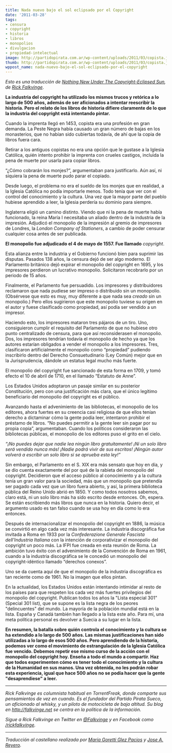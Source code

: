 ```yaml
---
title: Nada nuevo bajo el sol eclipsado por el Copyright
date: '2011-03-28'
tags:
- censura
- copyright
- historia
- libros
- monopolios
- divulgacion
- propiedad-intelectual
image: http://partidopirata.com.ar/wp-content/uploads/2011/03/copista.jpg
thumb: http://partidopirata.com.ar/wp-content/uploads/2011/03/copista.jpg
wppost_name: nada-nuevo-bajo-el-sol-eclipsado-por-el-copyright
---
```


<p><i>Esto es una traducción de <a href="http://torrentfreak.com/nothing-new-under-the-copyright-eclipsed-sun-110218/">Nothing New Under The Copyright-Eclipsed Sun</a>, de <a href="http://falkvinge.net/">Rick Falkvinge</a></i>. </p>
<p><strong>La industria del copyright ha utilizado los mismos trucos y retórica a lo largo de 500 años, además de ser aficionados a intentar reescribir la historia. Pero el relato de los libros de historia difiere claramente de lo que la industria del copyright está intentando pintar.</strong></p>
<p>Cuando la imprenta llegó en 1453, copista era una profesión en gran demanda. La Peste Negra había causado un gran número de bajas en los monasterios, que no habían sido cubiertas todavía, de ahí que la copia de libros fuera cara.</p>
<p>Retirar a los antiguos copistas no era una opción que le gustase a la Iglesia Católica, quién intento prohibir la imprenta con crueles castigos, incluida la pena de muerte por usarla para copiar libros.</p>

<p>“¿Cómo cobrarán los monjes?”, argumentaban para justificarlo. Aún así, ni siquiera la pena de muerte pudo parar el copiado.</p>
<p>Desde luego, el problema no era el sueldo de los monjes que en realidad, a la Iglesia Católica no podía importarle menos. Todo tenía que ver con el control del conocimiento y la cultura. Una vez que la mayor parte del pueblo hubiese aprendido a leer, la Iglesia perdería su dominio para siempre.</p>
<p>Inglaterra eligió un camino distinto. Viendo que ni la pena de muerte había funcionado, la reina María I necesitaba un aliado dentro de la industria de la impresión. Adjudicó el monopolio de la impresión al gremio de impresores de Londres, la <i>London Company of Stationers</i>, a cambio de poder censurar cualquier cosa antes de ser publicada.</p>
<p><strong>El monopolio fue adjudicado el 4 de mayo de 1557. Fue llamado</strong> <i>copyright</i>.</p>
<p>Esta alianza entre la industria y el Gobierno funcionó bien para suprimir las disputas. Pasados 138 años, la censura dejó de ser algo moderno. El Parlamento británico dejó expirar el monopolio del copyright en 1695, y los impresores perdieron un lucrativo monopolio. Solicitaron  recobrarlo por un periodo de 15 años.</p>
<p>Finalmente, el Parlamento fue persuadido. Los impresores y distribuidores reclamaron que nada  pudiese ser impreso o distribuido sin un monopolio. (Obsérvese que esto es muy, muy diferente a que nada sea <i>creado</i> sin un monopolio.) Pero ellos  sugirieron que  este monopolio tuviese su origen en el autor y fuese clasificado como propiedad, así podía ser vendido a un impresor.</p>

<p>Haciendo esto, los impresores mataron tres pájaros de un tiro. Uno, consiguieron cumplir el requisito del Parlamento de que no hubiese otro punto centralizado de censura, para que así reconsiderasen el monopolio. Dos, los impresores tendrían todavía el monopolio de hecho ya que los  autores estarían obligados a vender el monopolio a los impresores. Tres, clasificaron artificialmente el monopolio como “propiedad” pudiendo inscribirlo dentro del Derecho Consuetudinario (Ley Común) mejor que en la Jurisprudencia, dándole un estatus legal mucho más fuerte.</p>
<p>El monopolio del copyright fue sancionado de esta forma en 1709, y tomó efecto el 10 de abril de 1710, en el llamado “Estatuto de Anne”.</p>
<p>Los Estados Unidos adoptaron un pasaje similar en su posterior Constitución, pero con una justificación más clara, que el único legítimo beneficiario del monopolio del copyright es el público.</p>
<p>Avanzando hasta el advenimiento de las bibliotecas, el monopolio de los editores, ahora fuertes en su creencia casi religiosa de que ellos tenían derecho a dictaminar cómo la gente podía leer, intentaron prohibir el préstamo de libros. “No puedes permitir a la gente leer sin pagar por su propia copia”, argumentaban. Cuando los políticos consideraron las bibliotecas públicas, el monopolio de los editores puso el grito en el cielo.</p>
<p><i>“¡No puedes dejar que nadie lea ningún libro gratuitamente! ¡Ni un solo libro será vendido nunca más! ¡Nadie podrá vivir de sus escritos! ¡Ningún autor volverá a escribir un solo libro si se aprueba esta ley!”</i></p>
<p>Sin embargo, el Parlamento en el S. XIX era más sensato que hoy en día, y se dio cuenta exactamente del por qué de la rabieta del monopolio del copyright. Decidieron que el acceso público al conocimiento y a la cultura tenía un gran valor para la sociedad, más que un monopolio que pretendía ser pagado cada vez que un libro fuera abierto, y así, la primera biblioteca pública del Reino Unido abrió en 1850. Y como todos nosotros sabemos, claro está, ni un solo libro más ha sido escrito desde entonces. Oh, espera. Se están escribiendo más libros que nunca en la historia. Quiero decir, el argumento usado es tan falso cuando se usa hoy en día como lo era entonces.</p>
<p>Después de internacionalizar el monopolio del copyright en 1886, la música se convirtió en algo cada vez más interesante. La industria discográfica fue invitada a Roma en 1933 por la <i>Confederazione Generale Fascista dell'Industria Italiana</i> con la intención de corporativizar el monopolio del copyright un poco más. La IFPI fue creada en esta reunión de Roma. La ambición tuvo éxito con el advenimiento de la Convención de Roma en 1961, cuando a la industria discográfica se le concedió un monopolio del copyright-idéntico llamado “derechos conexos”.</p>

<p>Uno se da cuenta aquí de que el monopolio de la industria discográfica es tan reciente como de 1961. No la imagen que ellos pintan.</p>
<p>En la actualidad, los Estados Unidos están intentando intimidar al resto de los países para que respeten los cada vez más fuertes privilegios del monopolio del copyright. Publican todos los años la "Lista especial 301" (Special 301 list), que se supone es la lista negra de los peores "delincuentes" del mundo. La mayoría de la población mundial está en la lista. España y Canadá también han llegado a la lista este año. Para mí, una meta política personal es devolver a Suecia a su lugar en la lista.</p>
<p><strong>En resumen, la batalla sobre quién controla el conocimiento y la cultura se ha extendido a lo largo de 500 años. Las mismas justificaciones han sido utilizadas a lo largo de esos 500 años. Pero aprendiendo de la historia, podemos ver como el movimiento de estrangulación de la Iglesia Católica fue vencido. Debemos repetir ese mismo curso de la acción con el monopolio del copyright hoy. Enseña a todo el mundo a compartir. Haz que todos experimenten cómo es tener todo el conocimiento y la cultura de la Humanidad en sus manos. Una vez obtenida, no les podrán robar esta experiencia, igual que hace 500 años no se podía hacer que la gente "desaprendiese" a leer.</strong></p>
<hr />
<p><i>Rick Falkvinge es columnista habitual en TorrentFreak, donde comparte sus pensamientos de vez en cuando. Es el fundador del Partido Pirata Sueco, un aficionado al whisky, y un piloto de motocicleta de baja altitud. Su blog en <a href="http://falkvinge.net">http://falkvinge.net</a> se centra en la política de la información.</i></p>
<p><i>Sigue a Rick Falkvinge en Twitter en <a href="http://twitter.com/#!/Falkvinge">@Falkvinge</a> y en Facebook  como  <a href="http://www.facebook.com/rickfalkvinge">/rickfalkvinge</a>.</i></p>

<hr />
<p><i>Traducción al castellano realizada por <a href="http://www.marigori.com">María Goretti Glez Pacios</a> y <a href="http://reyero.net">Jose A. Reyero</a>.</i></p>
